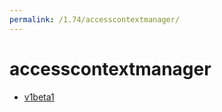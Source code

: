 ```yaml
---
permalink: /1.74/accesscontextmanager/
---
```


# accesscontextmanager



* [v1beta1](v1beta1/index.md)